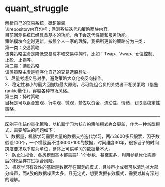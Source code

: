 # quant_struggle
解析自己的交易系统，砥砺匍匐  
该repository内容包括：回测系统迭代和策略两块内容。  
目前回测系统已经具备基本的功能，余下会迭代性能和服务功能。    
策略模块会定时更新，按照个人一家的理解，我把所更新的策略分为三类：  
第一类：交易策略  
该类策略主责是降低交易成本和交易中择时，比如：Twap、Vwap、仓位控制、止盈、止损等。  
第二类：选股策略  
该类策略主责是程序化自己的交易选股想法。  
1、尽量考虑交易对手，避免策略大众化被反向操作。  
2、稳定性和小的最大回撤为最大原则，尽可能组合负相关或者不相关策略（借鉴rankic量化），穿越各种市场风格。  
第三类：择时策略  
目标是可以组合宏观、行中观、微观，辅佐以资金、流动性、情绪，获取高稳定性策略。  
******
区别于传统的量化策略，以机器学习为核心的策略模式也会更新，作为一种新型模式，需要解决的问题如下：  
1、数据量，机器学习需要大量的数据支持迭代学习，两市3600多只股票，因子数假设100个，一个横截面不过3600*100的数据，时间维度30年，很多因子的时间跨度要求以季度为单位，整体上可供学习的数据量不大。  
2、防止过拟合，各类模型基本都需要1-3个参数，甚至更多，利用参数优化完善后的模型存在过拟合风险。  
3、机器学习有效性的基础是数据存在固定的模式，且噪声小或者可以清洗掉大部分噪声，而A股的数据噪声太多，且无定式，想要发掘有效模式，需要对其有深刻的理解。  
